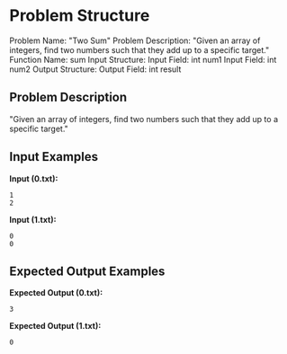 # Problem Structure

Problem Name: "Two Sum"
Problem Description: "Given an array of integers, find two numbers such that they add up to a specific target."
Function Name: sum
Input Structure:
Input Field: int num1
Input Field: int num2
Output Structure:
Output Field: int result


## Problem Description

"Given an array of integers, find two numbers such that they add up to a specific target."

## Input Examples

**Input (0.txt):**
```
1
2
```

**Input (1.txt):**
```
0
0
```

## Expected Output Examples

**Expected Output (0.txt):**
```
3
```

**Expected Output (1.txt):**
```
0
```


